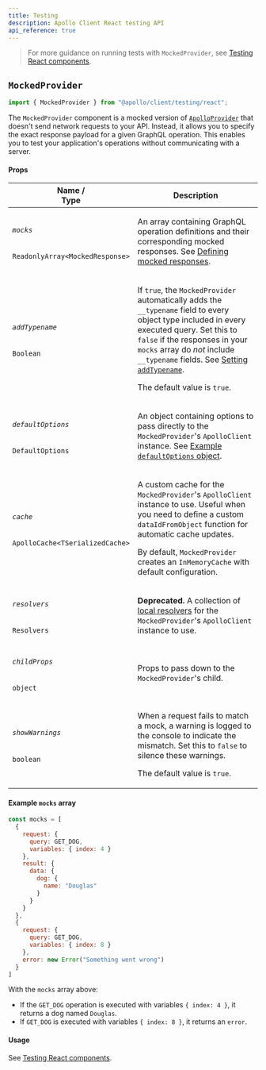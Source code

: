 ```yaml
---
title: Testing
description: Apollo Client React testing API
api_reference: true
---
```


> For more guidance on running tests with `MockedProvider`, see [Testing React components](../../development-testing/testing/).

## `MockedProvider`



```js
import { MockedProvider } from "@apollo/client/testing/react";
```

The `MockedProvider` component is a mocked version of [`ApolloProvider`](./hooks/#the-apolloprovider-component) that doesn't send network requests to your API. Instead, it allows you to specify the exact response payload for a given GraphQL operation. This enables you to test your application's operations without communicating with a server.

#### Props

<table class="field-table">
  <thead>
    <tr>
      <th>Name /<br/>Type</th>
      <th>Description</th>
    </tr>
  </thead>

<tbody>
<tr>
<td>

###### `mocks`

`ReadonlyArray<MockedResponse>`
</td>
<td>

An array containing GraphQL operation definitions and their corresponding mocked responses. See [Defining mocked responses](../../development-testing/testing/#defining-mocked-responses).
</td>
</tr>


<tr>
<td>

###### `addTypename`

`Boolean`
</td>
<td>

If `true`, the `MockedProvider` automatically adds the `__typename` field to every object type included in every executed query. Set this to `false` if the responses in your `mocks` array do _not_ include `__typename` fields. See [Setting `addTypename`](../../development-testing/testing/#setting-addtypename).

The default value is `true`.

</td>
</tr>


<tr>
<td>

###### `defaultOptions`

`DefaultOptions`
</td>
<td>

An object containing options to pass directly to the `MockedProvider`'s `ApolloClient` instance. See [Example `defaultOptions` object](../core/ApolloClient/#example-defaultoptions-object).

</td>
</tr>


<tr>
<td>

###### `cache`

`ApolloCache<TSerializedCache>`
</td>
<td>

A custom cache for the `MockedProvider`'s `ApolloClient` instance to use. Useful when you need to define a custom `dataIdFromObject` function for automatic cache updates.

By default, `MockedProvider` creates an `InMemoryCache` with default configuration.

</td>
</tr>


<tr>
<td>

###### `resolvers`

`Resolvers`
</td>
<td>

**Deprecated.** A collection of [local resolvers](../../local-state/local-resolvers/) for the `MockedProvider`'s `ApolloClient` instance to use.

</td>
</tr>


<tr>
<td>

###### `childProps`

`object`
</td>
<td>

Props to pass down to the `MockedProvider`'s child.

</td>
</tr>

<tr>
<td>

###### `showWarnings`

`boolean`
</td>
<td>

When a request fails to match a mock, a warning is logged to the console to indicate the mismatch. Set this to `false` to silence these warnings.

The default value is `true`.

</td>
</tr>

</tbody>
</table>

#### Example `mocks` array

```js
const mocks = [
  {
    request: {
      query: GET_DOG,
      variables: { index: 4 }
    },
    result: {
      data: {
        dog: {
          name: "Douglas"
        }
      }
    }
  },
  {
    request: {
      query: GET_DOG,
      variables: { index: 8 }
    },
    error: new Error("Something went wrong")
  }
]
```

With the `mocks` array above:

* If the `GET_DOG` operation is executed with variables `{ index: 4 }`, it returns a dog named `Douglas`.
* If `GET_DOG` is executed with variables `{ index: 8 }`, it returns an `error`.

#### Usage

See [Testing React components](../../development-testing/testing/).
